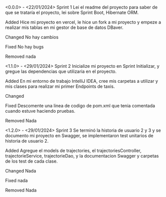<0.0.0> - <22/01/2024>
Sprint 1
Lei el readme del proyecto para saber de que se trataría el proyecto, lei sobre Sprint Boot, Hibernate ORM.

Added
Hice mi proyecto en vercel, le hice un fork a mi proyecto y empeze a realizar mis tablas en mi gestor de base de datos DBaver.

Changed
No hay cambios

Fixed
No hay bugs

Removed
nada

<1.1.0> - <29/01/2024>
Sprint 2
Inicialize mi proyecto en Sprint Initializar, y gregue las dependencias que utilizaria en el proyecto.

Added
En mi entorno de trabajo IntelliJ IDEA, cree mis carpetas a utilizar y mis clases para realizar mi primer Endpoints de taxis.

Changed


Fixed
Descomente una linea de codigo de pom.xml que tenia comentada cuando estuve haciendo pruebas.

Removed
Nada

<1.2.0> - <29/01/2024>
Sprint 3
Se terminó la historia de usuario 2 y 3 y se documento mi proyecto en Swagger, se implementaron test unitarios de historia de usuario 2.

Added
Agregue el models de trajectories, el trajectoriesController, trajectorieService, trajectorieDao, y la documentacion Swagger y carpetas de los test de cada clase.


Changed
Nada


Fixed
nada

Removed
Nada